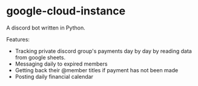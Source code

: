 # google-cloud-instance

A discord bot written in Python.

Features:

- Tracking private discord group's payments day by day by reading data from google sheets.
- Messaging daily to expired members
- Getting back their @member titles if payment has not been made
- Posting daily financial calendar

